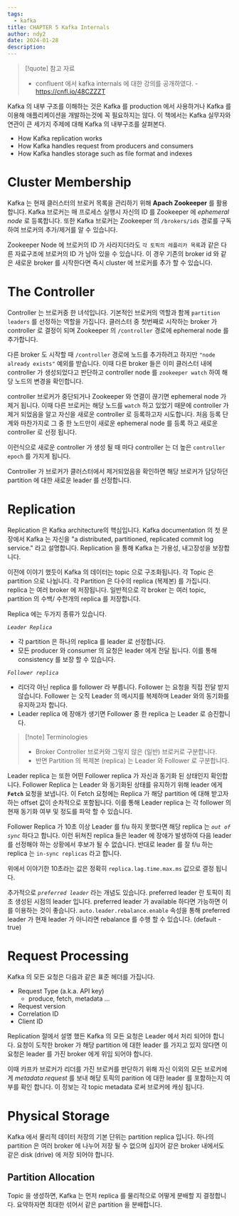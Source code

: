 ```yaml
---
tags:
  - kafka
title: CHAPTER 5 Kafka Internals
author: ndy2
date: 2024-01-28
description:
---
```

> [!quote] 참고 자료
> * confluent 에서 kafka internals 에 대한 강의를 공개하였다. - https://cnfl.io/48CZZZT

Kafka 의 내부 구조를 이해하는 것은 Kafka 를 production 에서 사용하거나 Kafka 를 이용해 애플리케이션을 개발하는것에 꼭 필요하지는 않다. 이 책에서는 Kafka 실무자와 연관이 큰 세가지 주제에 대해 Kafka 의 내부구조를 살펴본다.

- How Kafka replication works
- How Kafka handles request from producers and consumers
- How Kafka handles storage such as file format and indexes

# Cluster Membership

Kafka 는 현재 클러스터의 브로커 목록을 관리하기 위해 **Apach Zookeeper** 를 활용합니다. Kafka 브로커는 매 프로세스 실행시 자신의 ID 를 Zookeeper 에 *ephemeral node* 로 등록합니다. 또한 Kafka 브로커는 Zookeeper 의 `/brokers/ids` 경로를 구독하여 브로커의 추가/제거를 알 수 있습니다. 

Zookeeper Node 에 브로커의 ID 가 사라지더라도 `각 토픽의 레플리카 목록`과 같은 다른 자료구조에 브로커의 ID 가 남아 있을 수 있습니다. 이 경우 기존의 broker id 와 같은 새로운 broker 를 시작한다면 즉시 cluster 에 브로커를 추가 할 수 있습니다.

# The Controller

Controller 는 브로커중 한 녀석입니다. 기본적인 브로커의 역할과 함께 `partition leaders` 를 선정하는 역할을 가집니다. 클러스터 중 첫번째로 시작하는 broker 가 controller 로 결정이 되며 Zookeeper 의 `/controller` 경로에 ephemeral node 를 추가합니다.

다른 broker 도 시작할 때 `/controller` 경로에 노드를 추가하려고 하지만 `"node already exists"` 예외를 받습니다. 이때 다른 broker 들은 이미 클러스터 내에 controller 가 생성되었다고 판단하고 controller node 를 `zookeeper watch` 하여 해당 노드의 변경을 확인합니다.

controller 브로커가 중단되거나 Zookeeper 와 연결이 끊기면 ephemeral node 가 제거 됩니다. 이때 다른 브로커는 해당 노드를 `watch` 하고 있었기 때문에 controller 가 제거 되었음을 알고 자신을 새로운 controller 로 등록하고자 시도합니다. 처음 등록 단계와 마찬가지로 그 중 한 노드만이 새로운 ephemeral node 를 등록 하고 새로운 controller 로 선정 됩니다. 

이런식으로 새로운 controller 가 생성 될 때 마다 controller 는 더 높은 `controller epoch` 를 가지게 됩니다.

Controller 가 브로커가 클러스터에서 제거되었음을 확인하면 해당 브로커가 담당하던 partition 에 대한 새로운 leader 를 선정합니다.

# Replication

Replication 은 Kafka architecture의 핵심입니다. Kafka documentation 의 첫 문장에서 Kafka 는 자신을 "a distributed, partitioned, replicated commit log service." 라고 설명합니다. Replication 을 통해 Kafka 는 가용성, 내고장성을 보장합니다.

이전에 이야기 했듯이 Kafka 의 데이터는 topic 으로 구조화됩니다. 각 Topic 은 partition 으로 나뉩니다. 각 Partition 은 다수의 replica (복제본) 를 가집니다. replica 는 여러 broker 에 저장됩니다. 일반적으로 각 broker 는 여러 topic, partition 의 수백/ 수천개의 replica 를 저장합니다.

Replica 에는 두가지 종류가 있습니다.

*`Leader Replica`*
- 각 partition 은 하나의 replica 를 leader 로 선정합니다.
- 모든 producer 와 consumer 의 요청은 leader 에게 전달 됩니다. 이를 통해 consistency 를 보장 할 수 있습니다.

*`Follower replica`*
- 리더각 아닌 replica 를 follower 라 부릅니다. Follower 는 요청을 직접 전달 받지 않습니다. Follower 는 오직 Leader 의 메시지를 복제하며 Leader 와의 동기화를 유지하고자 합니다.
- Leader replica 에 장애가 생기면 Follower 중 한 replica 는 Leader 로 승진합니다.

> [!note] Terminologies
> * Broker Controller 브로커와 그렇지 않은 (일반) 브로커로 구분합니다.
> * 반면 Partition 의 복제본 (replica) 는 Leader 와 Follower 로 구분합니다.

Leader replica 는 또한 어떤 Follower replica 가 자신과 동기화 된 상태인지 확인합니다. Follower Replica 는 Leader 와 동기화된 상태를 유지하기 위해 leader 에게 **`Fetch`** 요청을 보냅니다. 이 Fetch 요청에는 Replica 가 해당 partition 에 대해 받고자 하는 offset 값이 순차적으로 포함됩니다. 이를 통해 Leader replica 는 각 follower 의 현재 동기화 여부 및 정도를 파악 할 수 있습니다.

Follower Replica 가 10초 이상 Leader 를 f/u 하지 못했다면 해당 replica 는 *`out of sync`* 하다고 합니다. 이런 뒤쳐진 replica 들은 leader 에 장애가 발생하여 다음 leader 를 선정해야 하는 상황에서 후보가 될 수 없습니다. 반대로 leader 를 잘 f/u 하는 replica 는 `in-sync replicas` 라고 합니다.

위에서 이야기한 10초라는 값은 정확히 `replica.lag.time.max.ms` 값으로 결정 됩니다.

추가적으로 *`preferred leader`* 라는 개념도 있습니다.
preferred leader 란 토픽이 최초 생성된 시점의 leader 입니다. preferred leader 가 available 하다면 가능하면 이를 이용하는 것이 좋습니다. `auto.leader.rebalance.enable` 속성을 통해 preferred leader 가 현재 leader 가 아니라면 rebalance 를 수행 할 수 있습니다. (default - true)

# Request Processing

Kafka 의 모든 요청은 다음과 같은 표준 헤더를 가집니다.
- Request Type (a.k.a. API key)
	- produce, fetch, metadata ...
- Request version
- Correlation ID
- Client ID

Replication 절에서 설명 했든 Kafka 의 모든 요청은 Leader 에서 처리 되어야 합니다. 요청이 도착한 broker 가 해당 partition 에 대한 leader 를 가지고 있지 않다면 이 요청은 leader 를 가진 broker 에게 위임 되어야 합니다.

이때 카프카 브로커가 리더를 가진 브로커를 판단하기 위해 자신 이외의 모든 브로커에게 *metadata request* 를 보내 해당 토픽의 parition 에 대한 leader 를 포함하는지 여부를 확인 합니다. 이 정보는 각 topic metadata 로써 브로커에 캐싱 됩니다.

# Physical Storage

Kafka 에서 물리적 데이터 저장의 기본 단위는 partition replica 입니다. 하나의 partition 은 여러 broker 에 나누어 저장 될 수 없으며 심지어 같은 broker 내에서도 같은 disk (drive) 에 저장 되어야 합니다.

## Partition Allocation

Topic 을 생성하면, Kafka 는 먼저  replica 를 물리적으로 어떻게 분배할 지 결정합니다. 요약하자면 최대한 섞어서 같은 partition 을 분배합니다.